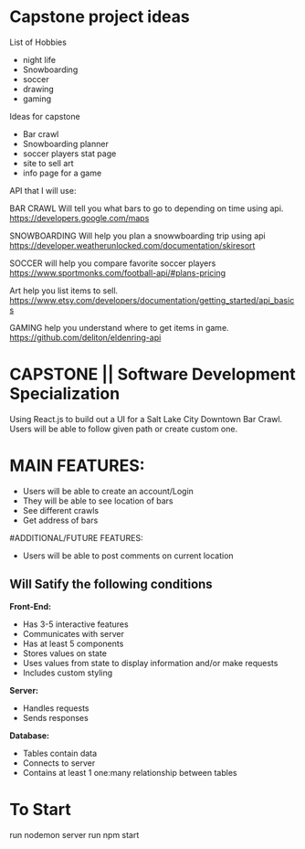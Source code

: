 # Capstone project ideas

List of Hobbies

- night life
- Snowboarding
- soccer
- drawing
- gaming

Ideas for capstone

- Bar crawl
- Snowboarding planner
- soccer players stat page
- site to sell art
- info page for a game

API that I will use:

BAR CRAWL
Will tell you what bars to go to depending on time using api.
https://developers.google.com/maps

SNOWBOARDING
Will help you plan a snowwboarding trip using api
https://developer.weatherunlocked.com/documentation/skiresort

SOCCER
will help you compare favorite soccer players
https://www.sportmonks.com/football-api/#plans-pricing

Art
help you list items to sell.
https://www.etsy.com/developers/documentation/getting_started/api_basics

GAMING
help you understand where to get items in game.
https://github.com/deliton/eldenring-api

# CAPSTONE || Software Development Specialization

Using React.js to build out a UI for a Salt Lake City Downtown Bar Crawl. Users will be able to follow given path or create custom one.

# MAIN FEATURES:

- Users will be able to create an account/Login
- They will be able to see location of bars
- See different crawls
- Get address of bars

#ADDITIONAL/FUTURE FEATURES:

- Users will be able to post comments on current location

## Will Satify the following conditions

**Front-End:**

- Has 3-5 interactive features
- Communicates with server
- Has at least 5 components
- Stores values on state
- Uses values from state to display information and/or make requests
- Includes custom styling

**Server:**

- Handles requests
- Sends responses

**Database:**

- Tables contain data
- Connects to server
- Contains at least 1 one:many relationship between tables

# To Start

run nodemon server
run npm start

